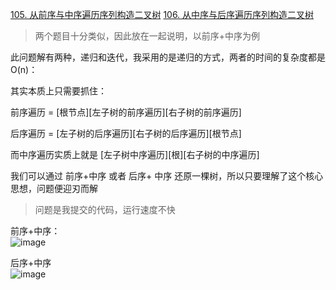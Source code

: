 [105. 从前序与中序遍历序列构造二叉树](https://leetcode-cn.com/problems/construct-binary-tree-from-preorder-and-inorder-traversal/)
[106. 从中序与后序遍历序列构造二叉树](https://leetcode-cn.com/problems/construct-binary-tree-from-inorder-and-postorder-traversal/)
> 两个题目十分类似，因此放在一起说明，以前序+中序为例</br>

此问题解有两种，递归和迭代，我采用的是递归的方式，两者的时间的复杂度都是O(n)：

其实本质上只需要抓住：</br>

前序遍历  =  [根节点][左子树的前序遍历][右子树的前序遍历]</br>

后序遍历  =  [左子树的后序遍历][右子树的后序遍历][根节点]</br>

而中序遍历实质上就是 [左子树中序遍历][根][右子树的中序遍历]</br>

我们可以通过 前序+中序 或者 后序+ 中序 还原一棵树，所以只要理解了这个核心思想，问题便迎刃而解

> 问题是我提交的代码，运行速度不快</br>

前序+中序：</br>
![image](https://user-images.githubusercontent.com/47679525/114023995-19379c00-98a6-11eb-84f0-a342aabdf373.png)</br>

后序+中序</br>
![image](https://user-images.githubusercontent.com/47679525/114024038-28b6e500-98a6-11eb-9134-358c57815c01.png)
